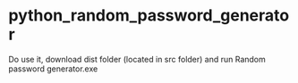 # python_random_password_generator
Do use it, download dist folder (located in src folder) and run Random password generator.exe
